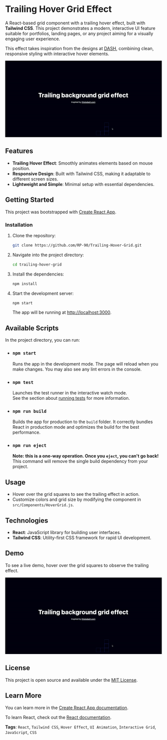 # Trailing Hover Grid Effect

A React-based grid component with a trailing hover effect, built with **Tailwind CSS**. This project demonstrates a modern, interactive UI feature suitable for portfolios, landing pages, or any project aiming for a visually engaging user experience.

This effect takes inspiration from the designs at [DASH](https://thisisdash.com/), combining clean, responsive styling with interactive hover elements.

![Hover Grid Demo](./assets/hover-demo.gif)

## Features

- **Trailing Hover Effect**: Smoothly animates elements based on mouse position.
- **Responsive Design**: Built with Tailwind CSS, making it adaptable to different screen sizes.
- **Lightweight and Simple**: Minimal setup with essential dependencies.

## Getting Started

This project was bootstrapped with [Create React App](https://github.com/facebook/create-react-app).

### Installation

1. Clone the repository:

   ```bash
   git clone https://github.com/RP-90/Trailing-Hover-Grid.git
   ```

2. Navigate into the project directory:

   ```bash
   cd trailing-hover-grid
   ```

3. Install the dependencies:

   ```bash
   npm install
   ```

4. Start the development server:

   ```bash
   npm start
   ```

   The app will be running at [http://localhost:3000](http://localhost:3000).

## Available Scripts

In the project directory, you can run:

- ### `npm start`

  Runs the app in the development mode. The page will reload when you make changes. You may also see any lint errors in the console.

- ### `npm test`

  Launches the test runner in the interactive watch mode.  
  See the section about [running tests](https://facebook.github.io/create-react-app/docs/running-tests) for more information.

- ### `npm run build`

  Builds the app for production to the `build` folder. It correctly bundles React in production mode and optimizes the build for the best performance.

- ### `npm run eject`

  **Note: this is a one-way operation. Once you `eject`, you can't go back!** This command will remove the single build dependency from your project.

## Usage

- Hover over the grid squares to see the trailing effect in action.
- Customize colors and grid size by modifying the component in `src/Components/HoverGrid.js`.

## Technologies

- **React**: JavaScript library for building user interfaces.
- **Tailwind CSS**: Utility-first CSS framework for rapid UI development.

## Demo

To see a live demo, hover over the grid squares to observe the trailing effect.

![Hover Grid Demo](./assets/hover-demo.gif)

## License

This project is open source and available under the [MIT License](./LICENSE).

## Learn More

You can learn more in the [Create React App documentation](https://facebook.github.io/create-react-app/docs/getting-started).

To learn React, check out the [React documentation](https://reactjs.org/).

**Tags**: `React`, `Tailwind CSS`, `Hover Effect`, `UI Animation`, `Interactive Grid`, `JavaScript`, `CSS`